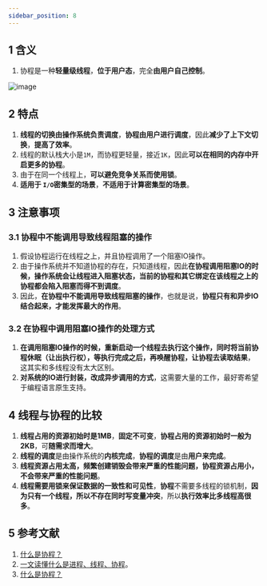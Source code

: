 ```yaml
---
sidebar_position: 8
---
```


## 1 含义

1. 协程是一种**轻量级线程**，**位于用户态**，完全**由用户自己控制**。

![image](https://ricear.com/media/202105/2021-05-18_164139.png)

## 2 特点

1. **线程的切换由操作系统负责调度**，**协程由用户进行调度**，因此**减少了上下文切换**，**提高了效率**。
2. 线程的默认栈大小是`1M`，而协程更轻量，接近`1K`，因此**可以在相同的内存中开启更多的协程**。
3. 由于在同一个线程上，**可以避免竞争关系而使用锁**。
4. **适用于 `I/O`密集型的场景**，**不适用于计算密集型的场景**。

## 3 注意事项

### 3.1 协程中不能调用导致线程阻塞的操作

1. 假设协程运行在线程之上，并且协程调用了一个阻塞IO操作。
2. 由于操作系统并不知道协程的存在，只知道线程，因此**在协程调用阻塞IO的时候，操作系统会让线程进入阻塞状态，当前的协程和其它绑定在该线程之上的协程都会陷入阻塞而得不到调度**。
3. 因此，**在协程中不能调用导致线程阻塞的操作**，也就是说，**协程只有和异步IO结合起来，才能发挥最大的作用**。

### 3.2 在协程中调用阻塞IO操作的处理方式

1. **在调用阻塞IO操作的时候，重新启动一个线程去执行这个操作，同时将当前协程休眠（让出执行权），等执行完成之后，再唤醒协程，让协程去读取结果**，这其实和多线程没有太大区别。
2. **对系统的IO进行封装，改成异步调用的方式**，这需要大量的工作，最好寄希望于编程语言原生支持。

## 4 线程与协程的比较

1. **线程占用的资源初始时是1MB**，**固定不可变**，**协程占用的资源初始时一般为2KB**，可**随需求而增大**。
2. **线程的调度**是由操作系统的**内核完成**，**协程的调度**是由**用户来完成**。
3. **线程资源占用太高，频繁创建销毁会带来严重的性能问题，协程资源占用小，不会带来严重的性能问题**。
4. **线程需要用锁来保证数据的一致性和可见性**，**协程**不需要多线程的锁机制，**因为只有一个线程，所以不存在同时写变量冲突**，所以**执行效率比多线程高很多**。

## 5 参考文献

1. [什么是协程？](https://github.com/wolverinn/Waking-Up/blob/master/Operating%20Systems.md#%E4%BB%80%E4%B9%88%E6%98%AF%E5%8D%8F%E7%A8%8B)
2. [一文读懂什么是进程、线程、协程](https://www.cnblogs.com/Survivalist/p/11527949.html)。
3. [什么是协程？](https://zhuanlan.zhihu.com/p/172471249)
